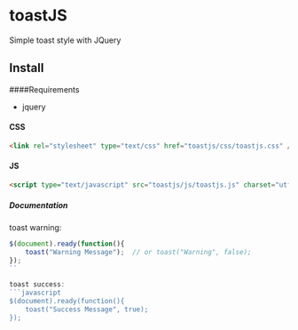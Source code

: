 # toastJS
Simple toast style with JQuery


## Install

####Requirements
* jquery


#### CSS
```html
<link rel="stylesheet" type="text/css" href="toastjs/css/toastjs.css" />
```
#### JS
```html
<script type="text/javascript" src="toastjs/js/toastjs.js" charset="utf-8"></script>
```
##### Documentation

toast warning:
```javascript
$(document).ready(function(){
    toast("Warning Message");  // or toast("Warning", false);
});
``

toast success:
```javascript
$(document).ready(function(){
    toast("Success Message", true);
});
```
